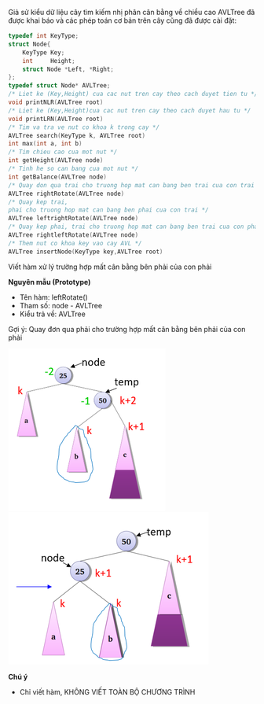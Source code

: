 Giả sử kiểu dữ liệu cây tìm kiếm nhị phân cân bằng về chiều cao AVLTree đã được khai báo và các phép toán cơ bản trên cây cũng đã được cài đặt:
```c
typedef int KeyType;
struct Node{
	KeyType	Key;
	int		Height;
	struct Node *Left, *Right;
};
typedef struct Node* AVLTree;
/* Liet ke (Key,Height) cua cac nut tren cay theo cach duyet tien tu */ 
void printNLR(AVLTree root)
/* Liet ke (Key,Height)cua cac nut tren cay theo cach duyet hau tu */
void printLRN(AVLTree root)
/* Tim va tra ve nut co khoa k trong cay */
AVLTree search(KeyType k, AVLTree root)
int max(int a, int b)
/* Tim chieu cao cua mot nut */
int getHeight(AVLTree node)
/* Tinh he so can bang cua mot nut */
int getBalance(AVLTree node)
/* Quay don qua trai cho truong hop mat can bang ben trai cua con trai */
AVLTree rightRotate(AVLTree node)
/* Quay kep trai,
phai cho truong hop mat can bang ben phai cua con trai */
AVLTree leftrightRotate(AVLTree node)
/* Quay kep phai, trai cho truong hop mat can bang ben trai cua con phai */
AVLTree rightleftRotate(AVLTree node) 
/* Them nut co khoa key vao cay AVL */
AVLTree insertNode(KeyType key,AVLTree root)
```
Viết hàm xử lý trường hợp mất cân bằng bên phải của con phải

**Nguyên mẫu (Prototype)**
- Tên hàm: leftRotate()
- Tham số: node - AVLTree
- Kiểu trả về: AVLTree

Gợi ý: Quay đơn qua phải cho trường hợp mất cân bằng bên phải của con phải

<p float="left">
	<img src="./before.png">
	<img src="./after.png"> 
</p>

**Chú ý**
- Chỉ viết hàm, KHÔNG VIẾT TOÀN BỘ CHƯƠNG TRÌNH
